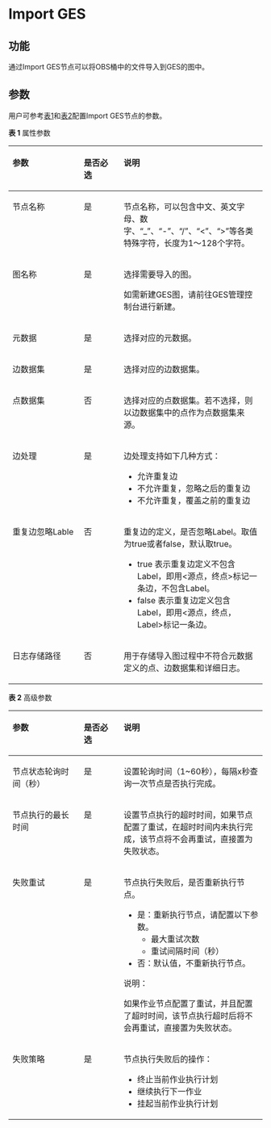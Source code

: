 # Import GES<a name="dayu_01_0448"></a>

## 功能<a name="zh-cn_topic_0156398630_section884953485719"></a>

通过Import GES节点可以将OBS桶中的文件导入到GES的图中。

## 参数<a name="zh-cn_topic_0156398630_section1370012116332"></a>

用户可参考[表1](#zh-cn_topic_0156398630_table3764823994826)和[表2](#zh-cn_topic_0156398630_table58040457102411)配置Import GES节点的参数。

**表 1**  属性参数

<a name="zh-cn_topic_0156398630_table3764823994826"></a>
<table><thead align="left"><tr id="zh-cn_topic_0156398630_row3170822394826"><th class="cellrowborder" valign="top" width="28.07%" id="mcps1.2.4.1.1"><p id="zh-cn_topic_0156398630_p2984581994826"><a name="zh-cn_topic_0156398630_p2984581994826"></a><a name="zh-cn_topic_0156398630_p2984581994826"></a>参数</p>
</th>
<th class="cellrowborder" valign="top" width="15.659999999999998%" id="mcps1.2.4.1.2"><p id="zh-cn_topic_0156398630_p159227094826"><a name="zh-cn_topic_0156398630_p159227094826"></a><a name="zh-cn_topic_0156398630_p159227094826"></a>是否必选</p>
</th>
<th class="cellrowborder" valign="top" width="56.269999999999996%" id="mcps1.2.4.1.3"><p id="zh-cn_topic_0156398630_p6186505494826"><a name="zh-cn_topic_0156398630_p6186505494826"></a><a name="zh-cn_topic_0156398630_p6186505494826"></a>说明</p>
</th>
</tr>
</thead>
<tbody><tr id="zh-cn_topic_0156398630_row1991457694826"><td class="cellrowborder" valign="top" width="28.07%" headers="mcps1.2.4.1.1 "><p id="zh-cn_topic_0156398630_p246794194826"><a name="zh-cn_topic_0156398630_p246794194826"></a><a name="zh-cn_topic_0156398630_p246794194826"></a>节点名称</p>
</td>
<td class="cellrowborder" valign="top" width="15.659999999999998%" headers="mcps1.2.4.1.2 "><p id="zh-cn_topic_0156398630_p6568554794826"><a name="zh-cn_topic_0156398630_p6568554794826"></a><a name="zh-cn_topic_0156398630_p6568554794826"></a>是</p>
</td>
<td class="cellrowborder" valign="top" width="56.269999999999996%" headers="mcps1.2.4.1.3 "><p id="zh-cn_topic_0156398630_p6428596455"><a name="zh-cn_topic_0156398630_p6428596455"></a><a name="zh-cn_topic_0156398630_p6428596455"></a><span id="zh-cn_topic_0156398630_zh-cn_topic_0099822521_text44323307153939"><a name="zh-cn_topic_0156398630_zh-cn_topic_0099822521_text44323307153939"></a><a name="zh-cn_topic_0156398630_zh-cn_topic_0099822521_text44323307153939"></a>节点</span>名称，可以包含中文、英文字母、数字、<span class="parmvalue" id="zh-cn_topic_0156398630_zh-cn_topic_0099822521_zh-cn_topic_0099822521_parmvalue38166764101253"><a name="zh-cn_topic_0156398630_zh-cn_topic_0099822521_zh-cn_topic_0099822521_parmvalue38166764101253"></a><a name="zh-cn_topic_0156398630_zh-cn_topic_0099822521_zh-cn_topic_0099822521_parmvalue38166764101253"></a>“_”</span>、<span class="parmvalue" id="zh-cn_topic_0156398630_zh-cn_topic_0099822521_zh-cn_topic_0099822521_parmvalue4500149101253"><a name="zh-cn_topic_0156398630_zh-cn_topic_0099822521_zh-cn_topic_0099822521_parmvalue4500149101253"></a><a name="zh-cn_topic_0156398630_zh-cn_topic_0099822521_zh-cn_topic_0099822521_parmvalue4500149101253"></a>“-”</span>、<span class="parmvalue" id="zh-cn_topic_0156398630_zh-cn_topic_0099822521_parmvalue3773104413412"><a name="zh-cn_topic_0156398630_zh-cn_topic_0099822521_parmvalue3773104413412"></a><a name="zh-cn_topic_0156398630_zh-cn_topic_0099822521_parmvalue3773104413412"></a>“/”</span>、<span class="parmvalue" id="zh-cn_topic_0156398630_zh-cn_topic_0099822521_zh-cn_topic_0099822521_parmvalue28967750101253"><a name="zh-cn_topic_0156398630_zh-cn_topic_0099822521_zh-cn_topic_0099822521_parmvalue28967750101253"></a><a name="zh-cn_topic_0156398630_zh-cn_topic_0099822521_zh-cn_topic_0099822521_parmvalue28967750101253"></a>“&lt;”</span>、<span class="parmvalue" id="zh-cn_topic_0156398630_zh-cn_topic_0099822521_zh-cn_topic_0099822521_parmvalue64686408101253"><a name="zh-cn_topic_0156398630_zh-cn_topic_0099822521_zh-cn_topic_0099822521_parmvalue64686408101253"></a><a name="zh-cn_topic_0156398630_zh-cn_topic_0099822521_zh-cn_topic_0099822521_parmvalue64686408101253"></a>“&gt;”</span>等各类特殊字符，长度为1～128个字符。</p>
</td>
</tr>
<tr id="zh-cn_topic_0156398630_row655815348539"><td class="cellrowborder" valign="top" width="28.07%" headers="mcps1.2.4.1.1 "><p id="zh-cn_topic_0156398630_p3559143410532"><a name="zh-cn_topic_0156398630_p3559143410532"></a><a name="zh-cn_topic_0156398630_p3559143410532"></a>图名称</p>
</td>
<td class="cellrowborder" valign="top" width="15.659999999999998%" headers="mcps1.2.4.1.2 "><p id="zh-cn_topic_0156398630_p7559634155312"><a name="zh-cn_topic_0156398630_p7559634155312"></a><a name="zh-cn_topic_0156398630_p7559634155312"></a>是</p>
</td>
<td class="cellrowborder" valign="top" width="56.269999999999996%" headers="mcps1.2.4.1.3 "><p id="zh-cn_topic_0156398630_p9254133612259"><a name="zh-cn_topic_0156398630_p9254133612259"></a><a name="zh-cn_topic_0156398630_p9254133612259"></a>选择需要导入的图。</p>
<p id="zh-cn_topic_0156398630_p525483642519"><a name="zh-cn_topic_0156398630_p525483642519"></a><a name="zh-cn_topic_0156398630_p525483642519"></a>如需新建GES图，请前往GES管理控制台进行新建。</p>
</td>
</tr>
<tr id="zh-cn_topic_0156398630_row19689172419555"><td class="cellrowborder" valign="top" width="28.07%" headers="mcps1.2.4.1.1 "><p id="zh-cn_topic_0156398630_p1268932475513"><a name="zh-cn_topic_0156398630_p1268932475513"></a><a name="zh-cn_topic_0156398630_p1268932475513"></a>元数据</p>
</td>
<td class="cellrowborder" valign="top" width="15.659999999999998%" headers="mcps1.2.4.1.2 "><p id="zh-cn_topic_0156398630_p16893248553"><a name="zh-cn_topic_0156398630_p16893248553"></a><a name="zh-cn_topic_0156398630_p16893248553"></a>是</p>
</td>
<td class="cellrowborder" valign="top" width="56.269999999999996%" headers="mcps1.2.4.1.3 "><p id="zh-cn_topic_0156398630_p176899243554"><a name="zh-cn_topic_0156398630_p176899243554"></a><a name="zh-cn_topic_0156398630_p176899243554"></a>选择对应的元数据。</p>
</td>
</tr>
<tr id="zh-cn_topic_0156398630_row86371351124313"><td class="cellrowborder" valign="top" width="28.07%" headers="mcps1.2.4.1.1 "><p id="zh-cn_topic_0156398630_p7637451144318"><a name="zh-cn_topic_0156398630_p7637451144318"></a><a name="zh-cn_topic_0156398630_p7637451144318"></a>边数据集</p>
</td>
<td class="cellrowborder" valign="top" width="15.659999999999998%" headers="mcps1.2.4.1.2 "><p id="zh-cn_topic_0156398630_p36374516432"><a name="zh-cn_topic_0156398630_p36374516432"></a><a name="zh-cn_topic_0156398630_p36374516432"></a>是</p>
</td>
<td class="cellrowborder" valign="top" width="56.269999999999996%" headers="mcps1.2.4.1.3 "><p id="zh-cn_topic_0156398630_p1963755134320"><a name="zh-cn_topic_0156398630_p1963755134320"></a><a name="zh-cn_topic_0156398630_p1963755134320"></a>选择对应的边数据集。</p>
</td>
</tr>
<tr id="zh-cn_topic_0156398630_row1133144918432"><td class="cellrowborder" valign="top" width="28.07%" headers="mcps1.2.4.1.1 "><p id="zh-cn_topic_0156398630_p413354954311"><a name="zh-cn_topic_0156398630_p413354954311"></a><a name="zh-cn_topic_0156398630_p413354954311"></a>点数据集</p>
</td>
<td class="cellrowborder" valign="top" width="15.659999999999998%" headers="mcps1.2.4.1.2 "><p id="zh-cn_topic_0156398630_p3133749164316"><a name="zh-cn_topic_0156398630_p3133749164316"></a><a name="zh-cn_topic_0156398630_p3133749164316"></a>否</p>
</td>
<td class="cellrowborder" valign="top" width="56.269999999999996%" headers="mcps1.2.4.1.3 "><p id="zh-cn_topic_0156398630_p16133049104311"><a name="zh-cn_topic_0156398630_p16133049104311"></a><a name="zh-cn_topic_0156398630_p16133049104311"></a>选择对应的点数据集。若不选择，则以边数据集中的点作为点数据集来源。</p>
</td>
</tr>
<tr id="zh-cn_topic_0156398630_row55943612550"><td class="cellrowborder" valign="top" width="28.07%" headers="mcps1.2.4.1.1 "><p id="zh-cn_topic_0156398630_p25917362557"><a name="zh-cn_topic_0156398630_p25917362557"></a><a name="zh-cn_topic_0156398630_p25917362557"></a>边处理</p>
</td>
<td class="cellrowborder" valign="top" width="15.659999999999998%" headers="mcps1.2.4.1.2 "><p id="zh-cn_topic_0156398630_p145918369552"><a name="zh-cn_topic_0156398630_p145918369552"></a><a name="zh-cn_topic_0156398630_p145918369552"></a>是</p>
</td>
<td class="cellrowborder" valign="top" width="56.269999999999996%" headers="mcps1.2.4.1.3 "><p id="zh-cn_topic_0156398630_p5343856184817"><a name="zh-cn_topic_0156398630_p5343856184817"></a><a name="zh-cn_topic_0156398630_p5343856184817"></a>边处理支持如下几种方式：</p>
<a name="zh-cn_topic_0156398630_ul19567959125310"></a><a name="zh-cn_topic_0156398630_ul19567959125310"></a><ul id="zh-cn_topic_0156398630_ul19567959125310"><li>允许重复边</li><li>不允许重复，忽略之后的重复边</li><li>不允许重复，覆盖之前的重复边</li></ul>
</td>
</tr>
<tr id="zh-cn_topic_0156398630_row162541038123818"><td class="cellrowborder" valign="top" width="28.07%" headers="mcps1.2.4.1.1 "><p id="zh-cn_topic_0156398630_p625618385388"><a name="zh-cn_topic_0156398630_p625618385388"></a><a name="zh-cn_topic_0156398630_p625618385388"></a>重复边忽略Lable</p>
</td>
<td class="cellrowborder" valign="top" width="15.659999999999998%" headers="mcps1.2.4.1.2 "><p id="zh-cn_topic_0156398630_p425610384382"><a name="zh-cn_topic_0156398630_p425610384382"></a><a name="zh-cn_topic_0156398630_p425610384382"></a>否</p>
</td>
<td class="cellrowborder" valign="top" width="56.269999999999996%" headers="mcps1.2.4.1.3 "><p id="zh-cn_topic_0156398630_p1491516165442"><a name="zh-cn_topic_0156398630_p1491516165442"></a><a name="zh-cn_topic_0156398630_p1491516165442"></a>重复边的定义，是否忽略Label。取值为true或者false，默认取true。</p>
<a name="zh-cn_topic_0156398630_ul29151016144416"></a><a name="zh-cn_topic_0156398630_ul29151016144416"></a><ul id="zh-cn_topic_0156398630_ul29151016144416"><li>true 表示重复边定义不包含Label，即用&lt;源点，终点&gt;标记一条边，不包含Label。</li><li>false 表示重复边定义包含Label，即用&lt;源点，终点，Label&gt;标记一条边。</li></ul>
</td>
</tr>
<tr id="zh-cn_topic_0156398630_row1047074117386"><td class="cellrowborder" valign="top" width="28.07%" headers="mcps1.2.4.1.1 "><p id="zh-cn_topic_0156398630_p54701941113818"><a name="zh-cn_topic_0156398630_p54701941113818"></a><a name="zh-cn_topic_0156398630_p54701941113818"></a>日志存储路径</p>
</td>
<td class="cellrowborder" valign="top" width="15.659999999999998%" headers="mcps1.2.4.1.2 "><p id="zh-cn_topic_0156398630_p1470741103820"><a name="zh-cn_topic_0156398630_p1470741103820"></a><a name="zh-cn_topic_0156398630_p1470741103820"></a>否</p>
</td>
<td class="cellrowborder" valign="top" width="56.269999999999996%" headers="mcps1.2.4.1.3 "><p id="zh-cn_topic_0156398630_p1647054115384"><a name="zh-cn_topic_0156398630_p1647054115384"></a><a name="zh-cn_topic_0156398630_p1647054115384"></a>用于存储导入图过程中不符合元数据定义的点、边数据集和详细日志。</p>
</td>
</tr>
</tbody>
</table>

**表 2**  高级参数

<a name="zh-cn_topic_0156398630_table58040457102411"></a>
<table><thead align="left"><tr id="zh-cn_topic_0156398630_zh-cn_topic_0099822521_row27216578102411"><th class="cellrowborder" valign="top" width="28.07%" id="mcps1.2.4.1.1"><p id="zh-cn_topic_0156398630_zh-cn_topic_0099822521_p57059205102411"><a name="zh-cn_topic_0156398630_zh-cn_topic_0099822521_p57059205102411"></a><a name="zh-cn_topic_0156398630_zh-cn_topic_0099822521_p57059205102411"></a>参数</p>
</th>
<th class="cellrowborder" valign="top" width="15.659999999999998%" id="mcps1.2.4.1.2"><p id="zh-cn_topic_0156398630_zh-cn_topic_0099822521_p58392901102411"><a name="zh-cn_topic_0156398630_zh-cn_topic_0099822521_p58392901102411"></a><a name="zh-cn_topic_0156398630_zh-cn_topic_0099822521_p58392901102411"></a>是否必选</p>
</th>
<th class="cellrowborder" valign="top" width="56.269999999999996%" id="mcps1.2.4.1.3"><p id="zh-cn_topic_0156398630_zh-cn_topic_0099822521_p32204521102411"><a name="zh-cn_topic_0156398630_zh-cn_topic_0099822521_p32204521102411"></a><a name="zh-cn_topic_0156398630_zh-cn_topic_0099822521_p32204521102411"></a>说明</p>
</th>
</tr>
</thead>
<tbody><tr id="zh-cn_topic_0156398630_zh-cn_topic_0099822521_row51612113175"><td class="cellrowborder" valign="top" width="28.07%" headers="mcps1.2.4.1.1 "><p id="zh-cn_topic_0156398630_zh-cn_topic_0099822521_p416115112178"><a name="zh-cn_topic_0156398630_zh-cn_topic_0099822521_p416115112178"></a><a name="zh-cn_topic_0156398630_zh-cn_topic_0099822521_p416115112178"></a>节点状态轮询时间（秒）</p>
</td>
<td class="cellrowborder" valign="top" width="15.659999999999998%" headers="mcps1.2.4.1.2 "><p id="zh-cn_topic_0156398630_zh-cn_topic_0099822521_p101615110176"><a name="zh-cn_topic_0156398630_zh-cn_topic_0099822521_p101615110176"></a><a name="zh-cn_topic_0156398630_zh-cn_topic_0099822521_p101615110176"></a>是</p>
</td>
<td class="cellrowborder" valign="top" width="56.269999999999996%" headers="mcps1.2.4.1.3 "><p id="zh-cn_topic_0156398630_zh-cn_topic_0099822521_p4161191101716"><a name="zh-cn_topic_0156398630_zh-cn_topic_0099822521_p4161191101716"></a><a name="zh-cn_topic_0156398630_zh-cn_topic_0099822521_p4161191101716"></a>设置轮询时间（1~60秒），每隔x秒查询一次<span id="zh-cn_topic_0156398630_zh-cn_topic_0099822521_text1526241235118"><a name="zh-cn_topic_0156398630_zh-cn_topic_0099822521_text1526241235118"></a><a name="zh-cn_topic_0156398630_zh-cn_topic_0099822521_text1526241235118"></a>节点</span>是否执行完成。</p>
</td>
</tr>
<tr id="zh-cn_topic_0156398630_zh-cn_topic_0099822521_row5101045193916"><td class="cellrowborder" valign="top" width="28.07%" headers="mcps1.2.4.1.1 "><p id="zh-cn_topic_0156398630_zh-cn_topic_0099822521_p147314419397"><a name="zh-cn_topic_0156398630_zh-cn_topic_0099822521_p147314419397"></a><a name="zh-cn_topic_0156398630_zh-cn_topic_0099822521_p147314419397"></a>节点执行的最长时间</p>
</td>
<td class="cellrowborder" valign="top" width="15.659999999999998%" headers="mcps1.2.4.1.2 "><p id="zh-cn_topic_0156398630_zh-cn_topic_0099822521_p610124511390"><a name="zh-cn_topic_0156398630_zh-cn_topic_0099822521_p610124511390"></a><a name="zh-cn_topic_0156398630_zh-cn_topic_0099822521_p610124511390"></a>是</p>
</td>
<td class="cellrowborder" valign="top" width="56.269999999999996%" headers="mcps1.2.4.1.3 "><p id="zh-cn_topic_0156398630_zh-cn_topic_0099822521_p11011456393"><a name="zh-cn_topic_0156398630_zh-cn_topic_0099822521_p11011456393"></a><a name="zh-cn_topic_0156398630_zh-cn_topic_0099822521_p11011456393"></a>设置<span id="zh-cn_topic_0156398630_zh-cn_topic_0099822521_text380131541112"><a name="zh-cn_topic_0156398630_zh-cn_topic_0099822521_text380131541112"></a><a name="zh-cn_topic_0156398630_zh-cn_topic_0099822521_text380131541112"></a>节点</span>执行的超时时间，如果<span id="zh-cn_topic_0156398630_zh-cn_topic_0099822521_text1944213322118"><a name="zh-cn_topic_0156398630_zh-cn_topic_0099822521_text1944213322118"></a><a name="zh-cn_topic_0156398630_zh-cn_topic_0099822521_text1944213322118"></a>节点</span>配置了重试，在超时时间内未执行完成，该节点将不会再重试，直接置为失败状态。</p>
</td>
</tr>
<tr id="zh-cn_topic_0156398630_zh-cn_topic_0099822521_row58429402102411"><td class="cellrowborder" valign="top" width="28.07%" headers="mcps1.2.4.1.1 "><p id="zh-cn_topic_0156398630_zh-cn_topic_0099822521_p5533912102858"><a name="zh-cn_topic_0156398630_zh-cn_topic_0099822521_p5533912102858"></a><a name="zh-cn_topic_0156398630_zh-cn_topic_0099822521_p5533912102858"></a>失败重试</p>
</td>
<td class="cellrowborder" valign="top" width="15.659999999999998%" headers="mcps1.2.4.1.2 "><p id="zh-cn_topic_0156398630_zh-cn_topic_0099822521_p45593742102858"><a name="zh-cn_topic_0156398630_zh-cn_topic_0099822521_p45593742102858"></a><a name="zh-cn_topic_0156398630_zh-cn_topic_0099822521_p45593742102858"></a>是</p>
</td>
<td class="cellrowborder" valign="top" width="56.269999999999996%" headers="mcps1.2.4.1.3 "><p id="zh-cn_topic_0156398630_zh-cn_topic_0099822521_p2105628102858"><a name="zh-cn_topic_0156398630_zh-cn_topic_0099822521_p2105628102858"></a><a name="zh-cn_topic_0156398630_zh-cn_topic_0099822521_p2105628102858"></a><span id="zh-cn_topic_0156398630_zh-cn_topic_0099822521_text29185571161243"><a name="zh-cn_topic_0156398630_zh-cn_topic_0099822521_text29185571161243"></a><a name="zh-cn_topic_0156398630_zh-cn_topic_0099822521_text29185571161243"></a>节点</span>执行失败后，是否重新执行<span id="zh-cn_topic_0156398630_zh-cn_topic_0099822521_text58583828161245"><a name="zh-cn_topic_0156398630_zh-cn_topic_0099822521_text58583828161245"></a><a name="zh-cn_topic_0156398630_zh-cn_topic_0099822521_text58583828161245"></a>节点</span>。</p>
<a name="zh-cn_topic_0156398630_zh-cn_topic_0099822521_ul18950660102858"></a><a name="zh-cn_topic_0156398630_zh-cn_topic_0099822521_ul18950660102858"></a><ul id="zh-cn_topic_0156398630_zh-cn_topic_0099822521_ul18950660102858"><li>是：重新执行<span id="zh-cn_topic_0156398630_zh-cn_topic_0099822521_text19139245161248"><a name="zh-cn_topic_0156398630_zh-cn_topic_0099822521_text19139245161248"></a><a name="zh-cn_topic_0156398630_zh-cn_topic_0099822521_text19139245161248"></a>节点</span>，请配置以下参数。<a name="zh-cn_topic_0156398630_zh-cn_topic_0099822521_ul58608523102858"></a><a name="zh-cn_topic_0156398630_zh-cn_topic_0099822521_ul58608523102858"></a><ul id="zh-cn_topic_0156398630_zh-cn_topic_0099822521_ul58608523102858"><li>最大重试次数</li><li>重试间隔时间（秒）</li></ul>
</li><li>否：默认值，不重新执行<span id="zh-cn_topic_0156398630_zh-cn_topic_0099822521_text1328324161254"><a name="zh-cn_topic_0156398630_zh-cn_topic_0099822521_text1328324161254"></a><a name="zh-cn_topic_0156398630_zh-cn_topic_0099822521_text1328324161254"></a>节点</span>。</li></ul>
<div class="note" id="zh-cn_topic_0156398630_zh-cn_topic_0099822521_note69071033105815"><a name="zh-cn_topic_0156398630_zh-cn_topic_0099822521_note69071033105815"></a><a name="zh-cn_topic_0156398630_zh-cn_topic_0099822521_note69071033105815"></a><span class="notetitle"> 说明： </span><div class="notebody"><p id="zh-cn_topic_0156398630_zh-cn_topic_0099822521_p1590733314581"><a name="zh-cn_topic_0156398630_zh-cn_topic_0099822521_p1590733314581"></a><a name="zh-cn_topic_0156398630_zh-cn_topic_0099822521_p1590733314581"></a>如果作业节点配置了重试，并且配置了超时时间，该节点执行超时后将不会再重试，直接置为失败状态。</p>
</div></div>
</td>
</tr>
<tr id="zh-cn_topic_0156398630_zh-cn_topic_0099822521_row29541959102411"><td class="cellrowborder" valign="top" width="28.07%" headers="mcps1.2.4.1.1 "><p id="zh-cn_topic_0156398630_zh-cn_topic_0099822521_p13154928102858"><a name="zh-cn_topic_0156398630_zh-cn_topic_0099822521_p13154928102858"></a><a name="zh-cn_topic_0156398630_zh-cn_topic_0099822521_p13154928102858"></a>失败策略</p>
</td>
<td class="cellrowborder" valign="top" width="15.659999999999998%" headers="mcps1.2.4.1.2 "><p id="zh-cn_topic_0156398630_zh-cn_topic_0099822521_p58916261102858"><a name="zh-cn_topic_0156398630_zh-cn_topic_0099822521_p58916261102858"></a><a name="zh-cn_topic_0156398630_zh-cn_topic_0099822521_p58916261102858"></a>是</p>
</td>
<td class="cellrowborder" valign="top" width="56.269999999999996%" headers="mcps1.2.4.1.3 "><p id="zh-cn_topic_0156398630_zh-cn_topic_0099822521_p7487822102858"><a name="zh-cn_topic_0156398630_zh-cn_topic_0099822521_p7487822102858"></a><a name="zh-cn_topic_0156398630_zh-cn_topic_0099822521_p7487822102858"></a><span id="zh-cn_topic_0156398630_zh-cn_topic_0099822521_text5371194616130"><a name="zh-cn_topic_0156398630_zh-cn_topic_0099822521_text5371194616130"></a><a name="zh-cn_topic_0156398630_zh-cn_topic_0099822521_text5371194616130"></a>节点</span>执行失败后的操作：</p>
<a name="zh-cn_topic_0156398630_zh-cn_topic_0099822521_ul281538102858"></a><a name="zh-cn_topic_0156398630_zh-cn_topic_0099822521_ul281538102858"></a><ul id="zh-cn_topic_0156398630_zh-cn_topic_0099822521_ul281538102858"><li>终止当前作业执行计划</li><li>继续执行下一作业</li><li>挂起当前作业执行计划</li></ul>
</td>
</tr>
</tbody>
</table>

